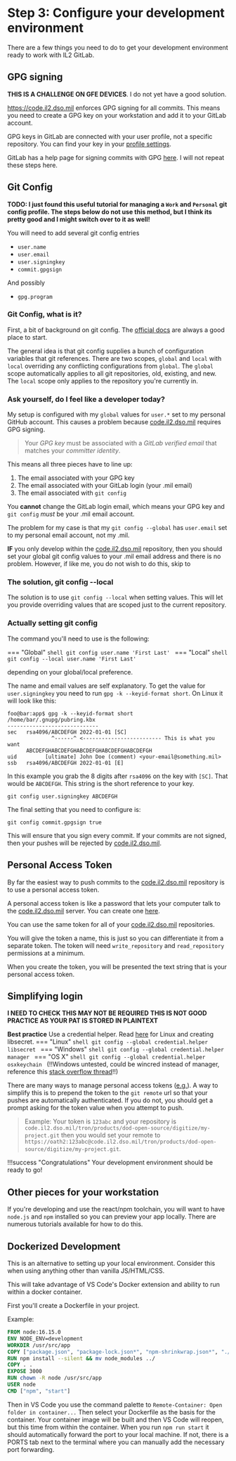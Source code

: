 # Step 3: Configure your development environment

There are a few things you need to do to get your development environment ready to work with IL2 GitLab.

## GPG signing

**THIS IS A CHALLENGE ON GFE DEVICES**. I do not yet have a good solution.

https://code.il2.dso.mil enforces GPG signing for all commits. This means you need to create a GPG key on your workstation and add it to your GitLab account.

GPG keys in GitLab are connected with your user profile, not a specific repository. You can find your key in your [profile settings](https://code.il2.dso.mil/-/profile).

GitLab has a help page for signing commits with GPG [here](https://code.il2.dso.mil/help/user/project/repository/gpg_signed_commits/index.md). I will not repeat these steps here.

## Git Config

**TODO: I just found this useful tutorial for managing a `Work` and `Personal` git config profile. The steps below do not use this method, but I think its pretty good and I might switch over to it as well!**

You will need to add several git config entries

- `user.name`
- `user.email`
- `user.signingkey`
- `commit.gpgsign`

And possibly

- `gpg.program`

### Git Config, what is it?

First, a bit of background on git config. The [official docs](https://git-scm.com/docs/git-config) are always a good place to start.

The general idea is that git config supplies a bunch of configuration variables that git references. There are two scopes, `global` and `local` with `local` overriding any conflicting configurations from `global`. The `global` scope automatically applies to all git repositories, old, existing, and new. The `local` scope only applies to the repository you're currently in.

### Ask yourself, do I feel like a developer today?

My setup is configured with my `global` values for `user.*` set to my personal GitHub account. This causes a problem because [code.il2.dso.mil](https://code.il2.dso.mil) requires GPG signing. 

> Your _GPG key_ must be associated with a _GitLab verified email_ that matches your _committer identity_.

This means all three pieces have to line up:

1. The email associated with your GPG key
2. The email associated with your GitLab login (your .mil email)
3. The email associated with `git config`

You **cannot** change the GitLab login email, which means your GPG key and `git config` _must_ be your .mil email account.

The problem for my case is that my `git config --global` has `user.email` set to my personal email account, not my .mil.

**IF** you only develop within the [code.il2.dso.mil](https://code.il2.dso.mil) repository, then you should set your global git config values to your .mil email address and there is no problem. However, if like me, you do not wish to do this, skip to

### The solution, git config --local

The solution is to use `git config --local` when setting values. This will let you provide overriding values that are scoped just to the current repository.

### Actually setting git config

The command you'll need to use is the following:

=== "Global"
      ```shell
      git config user.name 'First Last'
      ```
=== "Local"
      ```shell
      git config --local user.name 'First Last'
      ```

depending on your global/local preference.

The name and email values are self explanatory. To get the value for `user.signingkey` you need to run `gpg -k --keyid-format short`. On Linux it will look like this:

```console
foo@bar:app$ gpg -k --keyid-format short
/home/bar/.gnupg/pubring.kbx
-----------------------------
sec   rsa4096/ABCDEFGH 2022-01-01 [SC]
              ^------^ <------------------------- This is what you want
      ABCDEFGHABCDEFGHABCDEFGHABCDEFGHABCDEFGH
uid         [ultimate] John Doe (comment) <your-email@something.mil>
ssb   rsa4096/ABCDEFGH 2022-01-01 [E]
```
In this example you grab the 8 digits after `rsa4096` on the key with `[SC]`. That would be `ABCDEFGH`. This string is the short reference to your key. 

```shell
git config user.signingkey ABCDEFGH
```
The final setting that you need to configure is:
```shell
git config commit.gpgsign true
```
This will ensure that you sign every commit. If your commits are not signed, then your pushes will be rejected by [code.il2.dso.mil](https://code.il2.dso.mil).

## Personal Access Token

By far the easiest way to push commits to the [code.il2.dso.mil](https://code.il2.dso.mil) repository is to use a personal access token.

A personal access token is like a password that lets your computer talk to the [code.il2.dso.mil](https://code.il2.dso.mil) server. You can create one [here](https://code.il2.dso.mil/-/profile/personal_access_tokens).

You can use the same token for all of your [code.il2.dso.mil](https://code.il2.dso.mil) repositories.

You will give the token a name, this is just so you can differentiate it from a separate token. The token will need `write_repository` and `read_repository` permissions at a minimum.

When you create the token, you will be presented the text string that is your personal access token.

## Simplifying login

**I NEED TO CHECK THIS MAY NOT BE REQUIRED**
**THIS IS NOT GOOD PRACTICE AS YOUR PAT IS STORED IN PLAINTEXT**

**Best practice** Use a credential helper. Read [here](https://www.softwaredeveloper.blog/git-credential-storage-libsecret) for Linux and creating libsecret.
=== "Linux"
      ```shell
      git config --global credential.helper libsecret
      ```
=== "Windows"
      ```shell
      git config --global credential.helper manager
      ```
=== "OS X"
      ```shell
      git config --global credential.helper osxkeychain
      ```
(!!Windows untested, could be wincred instead of manager, reference this [stack overflow thread](https://stackoverflow.com/questions/5343068/is-there-a-way-to-cache-https-credentials-for-pushing-commits/18362082#18362082)!!)

There are many ways to manage personal access tokens ([e.g.](https://docs.github.com/en/get-started/getting-started-with-git/caching-your-github-credentials-in-git)). A way to simplify this is to prepend the token to the `git remote` url so that your pushes are automatically authenticated. If you do not, you should get a prompt asking for the token value when you attempt to push. 

> Example: Your token is `123abc` and your repository is `code.il2.dso.mil/tron/products/dod-open-source/digitize/my-project.git` then you would set your remote to `https://oath2:123abc@code.il2.dso.mil/tron/products/dod-open-source/digitize/my-project.git`.

!!!success "Congratulations"
      Your development environment should be ready to go!

## Other pieces for your workstation

If you're developing and use the react/npm toolchain, you will want to have `node.js` and `npm` installed so you can preview your app locally. There are numerous tutorials available for how to do this.

## Dockerized Development

This is an alternative to setting up your local environment. Consider this when using anything other than vanilla JS/HTML/CSS.

This will take advantage of VS Code's Docker extension and ability to run within a docker container.

First you'll create a Dockerfile in your project.

Example:

```dockerfile
FROM node:16.15.0
ENV NODE_ENV=development
WORKDIR /usr/src/app
COPY ["package.json", "package-lock.json*", "npm-shrinkwrap.json*", "./"]
RUN npm install --silent && mv node_modules ../
COPY . .
EXPOSE 3000
RUN chown -R node /usr/src/app
USER node
CMD ["npm", "start"]
```

Then in VS Code you use the command palette to `Remote-Container: Open folder in container...` Then select your Dockerfile as the basis for the container. Your container image will be built and then VS Code will reopen, but this time from within the container. When you run `npm run start` it should automatically forward the port to your local machine. If not, there is a PORTS tab next to the terminal where you can manually add the necessary port forwarding.